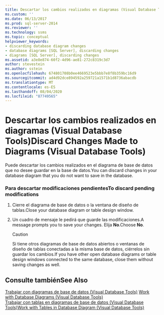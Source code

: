 ```yaml
---
title: Descartar los cambios realizados en diagramas (Visual Database Tools) | Microsoft Docs
ms.custom: ''
ms.date: 06/13/2017
ms.prod: sql-server-2014
ms.reviewer: ''
ms.technology: ssms
ms.topic: conceptual
helpviewer_keywords:
- discarding database diagram changes
- database diagrams [SQL Server], discarding changes
- diagrams [SQL Server], discarding changes
ms.assetid: a3e8e874-60f2-4d96-ae81-272c8319c3d7
author: stevestein
ms.author: sstein
ms.openlocfilehash: 674801708b0ee4669523e5bbb7e8f8b359bc16d9
ms.sourcegitcommit: ad4d92dce894592a259721a1571b1d8736abacdb
ms.translationtype: MT
ms.contentlocale: es-ES
ms.lasthandoff: 08/04/2020
ms.locfileid: "87749565"
---
```

# <a name="discard-changes-made-to-diagrams-visual-database-tools"></a><span data-ttu-id="78291-102">Descartar los cambios realizados en diagramas (Visual Database Tools)</span><span class="sxs-lookup"><span data-stu-id="78291-102">Discard Changes Made to Diagrams (Visual Database Tools)</span></span>
  <span data-ttu-id="78291-103">Puede descartar los cambios realizados en el diagrama de base de datos que no desee guardar en la base de datos.</span><span class="sxs-lookup"><span data-stu-id="78291-103">You can discard changes in your database diagram that you do not want to save in the database.</span></span>  
  
### <a name="to-discard-pending-modifications"></a><span data-ttu-id="78291-104">Para descartar modificaciones pendientes</span><span class="sxs-lookup"><span data-stu-id="78291-104">To discard pending modifications</span></span>  
  
1.  <span data-ttu-id="78291-105">Cierre el diagrama de base de datos o la ventana de diseño de tablas.</span><span class="sxs-lookup"><span data-stu-id="78291-105">Close your database diagram or table design window.</span></span>  
  
2.  <span data-ttu-id="78291-106">Un cuadro de mensaje le pedirá que guarde las modificaciones.</span><span class="sxs-lookup"><span data-stu-id="78291-106">A message prompts you to save your changes.</span></span> <span data-ttu-id="78291-107">Elija **No**.</span><span class="sxs-lookup"><span data-stu-id="78291-107">Choose **No**.</span></span>  
  
    > [!CAUTION]  
    >  <span data-ttu-id="78291-108">Si tiene otros diagramas de base de datos abiertos o ventanas de diseño de tablas conectadas a la misma base de datos, ciérrelos sin guardar los cambios.</span><span class="sxs-lookup"><span data-stu-id="78291-108">If you have other open database diagrams or table design windows connected to the same database, close them without saving changes as well.</span></span>  
  
## <a name="see-also"></a><span data-ttu-id="78291-109">Consulte también</span><span class="sxs-lookup"><span data-stu-id="78291-109">See Also</span></span>  
 <span data-ttu-id="78291-110">[Trabajar con diagramas de base de datos &#40;Visual Database Tools&#41;](visual-database-tools.md) </span><span class="sxs-lookup"><span data-stu-id="78291-110">[Work with Database Diagrams &#40;Visual Database Tools&#41;](visual-database-tools.md) </span></span>  
 [<span data-ttu-id="78291-111">Trabajar con tablas en diagramas de base de datos &#40;Visual Database Tools&#41;</span><span class="sxs-lookup"><span data-stu-id="78291-111">Work with Tables in Database Diagram &#40;Visual Database Tools&#41;</span></span>](work-with-tables-in-database-diagram-visual-database-tools.md)  
  
  
